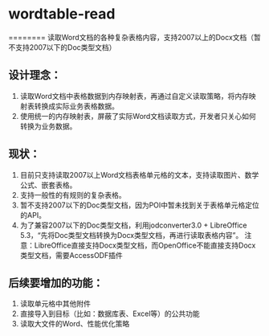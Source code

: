 
# wordtable-read
========
读取Word文档的各种复杂表格内容，支持2007以上的Docx文档（暂不支持2007以下的Doc类型文档）

## 设计理念：
 1. 读取Word文档中表格数据到内存映射表，再通过自定义读取策略，将内存映射表转换成实际业务表格数据。
 2. 使用统一的内存映射表，屏蔽了实际Word文档读取方式，开发者只关心如何转换为业务数据。

## 现状：
 1. 目前只支持读取2007以上Word文档表格单元格的文本，支持读取图片、数学公式、嵌套表格。
 2. 支持一般性的有规则的复杂表格。
 3. 暂不支持2007以下的Doc类型文档，因为POI中暂未找到关于表格单元格定位的API。
 4. 为了兼容2007以下的Doc类型文档，利用jodconverter3.0 + LibreOffice 5.3，“先将Doc类型文档转换为Docx类型文档，再进行读取表格内容”。
	注意：LibreOffice直接支持Docx类型文档，而OpenOffice不能直接支持Docx类型文档，需要AccessODF插件

## 后续要增加的功能：
 1. 读取单元格中其他附件
 2. 直接导入到目标（比如：数据库表、Excel等）的公共功能
 3. 读取大文件的Word、性能优化策略